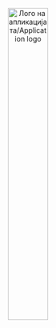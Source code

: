 <p align="center">
    <img width=40% src="imgages/logo?raw=true" alt="Лого на апликацијата/Application logo">
</p>